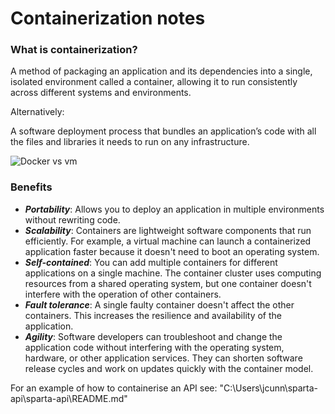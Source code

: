 # Containerization notes

### What is containerization?

A method of packaging an application and its dependencies into a single, isolated environment called a container, allowing it to run consistently across different systems and environments.

Alternatively:

A software deployment process that bundles an application’s code with all the files and libraries it needs to run on any infrastructure.

![Docker vs vm](https://bito.ai/wp-content/uploads/2023/01/image1-2.png)

### Benefits

- ***Portability***: Allows you to deploy an application in multiple environments without rewriting code.
- ***Scalability***: Containers are lightweight software components that run efficiently. For example, a virtual machine can launch a containerized application faster because it doesn't need to boot an operating system.
- ***Self-contained***: You can add multiple containers for different applications on a single machine. The container cluster uses computing resources from a shared operating system, but one container doesn't interfere with the operation of other containers. 
- ***Fault tolerance***: A single faulty container doesn't affect the other containers. This increases the resilience and availability of the application.
- ***Agility***: Software developers can troubleshoot and change the application code without interfering with the operating system, hardware, or other application services. They can shorten software release cycles and work on updates quickly with the container model.

For an example of how to containerise an API see: "C:\Users\jcunn\sparta-api\sparta-api\README.md"